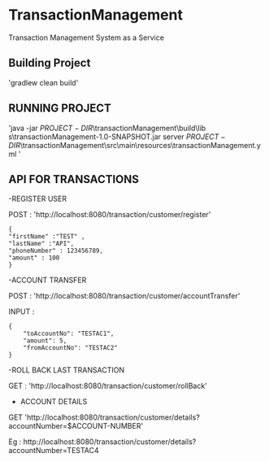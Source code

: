 # TransactionManagement
Transaction Management System as a Service

## Building Project
'gradlew clean build'

## RUNNING PROJECT
'java -jar $PROJECT-DIR$\transactionManagement\build\lib
s\transactionManagement-1.0-SNAPSHOT.jar server $PROJECT-DIR$\transactionManagement\src\main\resources\transactionManagement.yml
'
## API FOR TRANSACTIONS

-REGISTER USER

POST : 'http://localhost:8080/transaction/customer/register'
```
{
"firstName" :"TEST" ,
"lastName" :"API",
"phoneNumber" : 123456789,
"amount" : 100
}
```

-ACCOUNT TRANSFER

POST : 'http://localhost:8080/transaction/customer/accountTransfer'

INPUT : 
```
{
    "toAccountNo": "TESTAC1",
    "amount": 5,
    "fromAccountNo": "TESTAC2"
}
```


-ROLL BACK LAST TRANSACTION

GET : 'http://localhost:8080/transaction/customer/rollBack'

- ACCOUNT DETAILS 

GET 'http://localhost:8080/transaction/customer/details?accountNumber=$ACCOUNT-NUMBER'

Eg : http://localhost:8080/transaction/customer/details?accountNumber=TESTAC4

